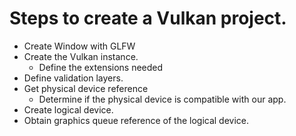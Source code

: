 # Steps to create a Vulkan project.
- Create Window with GLFW
- Create the Vulkan instance.
    - Define the extensions needed
- Define validation layers.
- Get physical device reference
    - Determine if the physical device is compatible with our app.
- Create logical device.
- Obtain graphics queue reference of the logical device.
